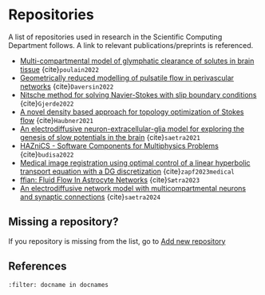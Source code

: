 # Repositories
A list of repositories used in research in the Scientific Computing Department follows. A link to relevant publications/preprints is referenced.

- [Multi-compartmental model of glymphatic clearance of solutes in brain tissue](https://github.com/jorgenriseth/multicompartment-solute-transport) {cite}`poulain2022`
- [Geometrically reduced modelling of pulsatile flow in perivascular networks](https://github.com/cdaversin/geometrically-reduced-PVS-flow) {cite}`Daversin2022`
- [Nitsche method for solving Navier-Stokes with slip boundary conditions](https://github.com/IngeborgGjerde/nitsche-method-for-navier-stokes-with-slip) {cite}`Gjerde2022`
- [A novel density based approach for topology optimization of Stokes flow](https://github.com/JohannesHaubner/TopOpt) {cite}`Haubner2021`
- [An electrodiffusive neuron-extracellular-glia model for exploring the genesis of slow potentials in the brain](https://github.com/CINPLA/edNEGmodel_analysis) {cite}`saetra2021`
- [HAZniCS - Software Components for Multiphysics Problems](https://github.com/anabudisa/HAZniCS-examples) {cite}`budisa2022`
- [Medical image registration using optimal control of a linear hyperbolic transport equation with a DG discretization](https://github.com/JohannesHaubner/mapMRI) {cite}`zapf2023medical`
- [ffian: Fluid Flow In Astrocyte Networks](https://github.com/martejulie/fluid-flow-in-astrocyte-networks) {cite}`Sætra2023`
- [An electrodiffusive network model with multicompartmental neurons and synaptic connections](https://github.com/martejulie/electrodiffusive-network-model) {cite}`saetra2024`

## Missing a repository?

If you repository is missing from the list, go to [Add new repository](https://github.com/scientificcomputing/scientificcomputing.github.io/issues/new?assignees=&labels=new-repo&template=repository.yml&title=%5BAdd+repo%5D%3A+)

## References
```{bibliography}
:filter: docname in docnames
```
